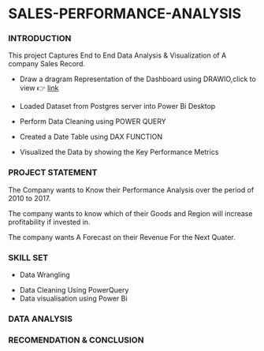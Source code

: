 # SALES-PERFORMANCE-ANALYSIS

### INTRODUCTION
This project Captures End to End Data Analysis & Visualization  of A company Sales Record.

* Draw a dragram Representation of the Dashboard using DRAWIO,click to view 👉 [link](https://app.diagrams.net/#HBumzeal%2FSALES-PERFORMANCE-ANALYSIS%2Fmain%2FUntitled%20Diagram.drawio)

* Loaded Dataset from Postgres server into Power Bi Desktop
* Perform Data Cleaning using POWER QUERY
* Created a Date Table using DAX FUNCTION
* Visualized the Data by showing the Key Performance Metrics

### PROJECT STATEMENT

The Company wants to Know their Performance Analysis over the period of 2010 to 2017.

The company wants to know which of their Goods and Region will increase profitability if invested in.

The company wants A Forecast on their Revenue For the Next Quater.

### SKILL SET

* Data Wrangling
+ Data Cleaning Using PowerQuery
+ Data visualisation using Power Bi

### DATA ANALYSIS

### RECOMENDATION & CONCLUSION



